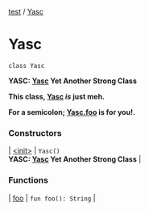 [test](../../index.md) / [Yasc](./index.md)

# Yasc

`class Yasc`

**YASC: [Yasc](./index.md) Yet Another Strong Class**

**This class, [Yasc](./index.md) *is* just meh.**

**For a semicolon; [Yasc.foo](foo.md) is for you!.**

### Constructors

| [&lt;init&gt;](-init-.md) | `Yasc()`<br>**YASC: [Yasc](./index.md) Yet Another Strong Class** |

### Functions

| [foo](foo.md) | `fun foo(): String` |

